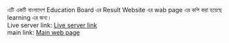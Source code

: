 এটি একটি বাংলাদেশ Education Board এর Result Website এর wab page এর কপি করা হয়েছে learning এর জন্য। <br>
Live server link: <a href="https://65b1db5e9fba3d194009022e--imaginative-snickerdoodle-9ceda7.netlify.app/" target=”_blank” > Live server link </a> <br/>
main link: <a href="http://www.educationboardresults.gov.bd/index.php?err=103" target=”_blank”  a> Main web page </a>
